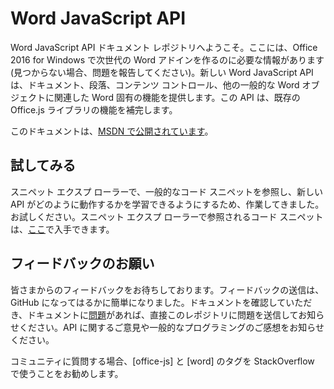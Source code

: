 # Word JavaScript API

Word JavaScript API ドキュメント レポジトリへようこそ。ここには、Office 2016 for Windows で次世代の Word アドインを作るのに必要な情報があります (見つからない場合、問題を報告してください)。新しい Word JavaScript API は、ドキュメント、段落、コンテンツ コントロール、他の一般的な Word オブジェクトに関連した Word 固有の機能を提供します。この API は、既存の Office.js ライブラリの機能を補完します。 

このドキュメントは、[MSDN で公開されています](https://msdn.microsoft.com/EN-US/library/office/mt616496.aspx)。 

## 試してみる

スニペット エクスプ ローラーで、一般的なコード スニペットを参照し、新しい API がどのように動作するかを学習できるようにするため、作業してきました。お試しください。スニペット エクスプ ローラーで参照されるコード スニペットは、[ここ](https://officesnippetexplorer.azurewebsites.net/#/snippets/word)で入手できます。 

## フィードバックのお願い

皆さまからのフィードバックをお待ちしております。フィードバックの送信は、GitHub になってはるかに簡単になりました。ドキュメントを確認していただき、ドキュメントに[問題](https://github.com/OfficeDev/office-js-docs/issues)があれば、直接このレポジトリに問題を送信してお知らせください。API に関するご意見や一般的なプログラミングのご感想をお知らせください。 

コミュニティに質問する場合、[office-js] と [word] のタグを StackOverflow で使うことをお勧めします。

